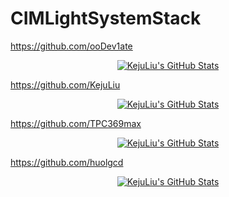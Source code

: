 # CIMLightSystemStack

https://github.com/ooDev1ate
<div align="center">
  <a href="https://github.com/ooDev1ate">
    <img src="https://github-readme-stats.zohan.tech/api?username=ooDev1ate&show_icons=true&hide=contribs,prs&include_all_commits=true&bg_color=30,fcb590,e46454&title_color=fff&text_color=fff&icon_color=fff" alt="KejuLiu's GitHub Stats" />
  </a>
</div>

https://github.com/KejuLiu
<div align="center">
  <a href="https://github.com/KejuLiu">
    <img src="https://github-readme-stats.zohan.tech/api?username=KejuLiu&show_icons=true&hide=contribs,prs&include_all_commits=true&bg_color=30,fcb590,e46454&title_color=fff&text_color=fff&icon_color=fff" alt="KejuLiu's GitHub Stats" />
  </a>
</div>

https://github.com/TPC369max
<div align="center">
  <a href="https://github.com/TPC369max">
    <img src="https://github-readme-stats.zohan.tech/api?username=TPC369max&show_icons=true&hide=contribs,prs&include_all_commits=true&bg_color=30,fcb590,e46454&title_color=fff&text_color=fff&icon_color=fff" alt="KejuLiu's GitHub Stats" />
  </a>
</div>

https://github.com/huolgcd
<div align="center">
  <a href="https://github.com/huolgcd">
    <img src="https://github-readme-stats.zohan.tech/api?username=huolgcd&show_icons=true&hide=contribs,prs&include_all_commits=true&bg_color=30,fcb590,e46454&title_color=fff&text_color=fff&icon_color=fff" alt="KejuLiu's GitHub Stats" />
  </a>
</div>

